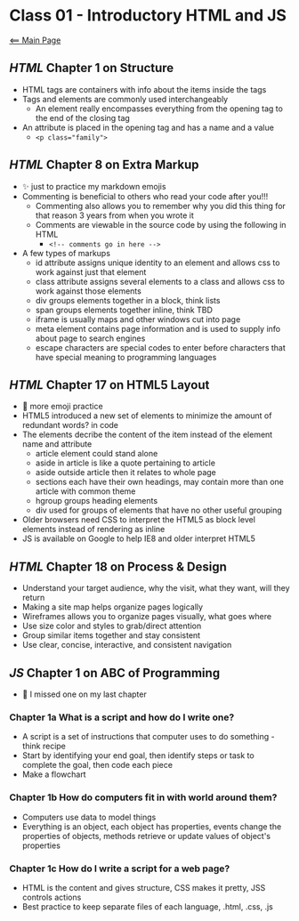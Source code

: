 # Class 01 - Introductory HTML and JS

[<== Main Page](../README.md)

## *HTML* Chapter 1 on Structure

* HTML tags are containers with info about the items inside the tags
* Tags and elements are commonly used interchangeably
  * An element really encompasses everything from the opening tag to the end of the closing tag
* An attribute is placed in the opening tag and has a name and a value
  * `<p class="family">`

## *HTML* Chapter 8 on Extra Markup

* :sparkles: just to practice my markdown emojis
* Commenting is beneficial to others who read your code after you!!!
  * Commenting also allows you to remember why you did this thing for that reason 3 years from when you wrote it
  * Comments are viewable in the source code by using the following in HTML
    * `<!-- comments go in here -->`
* A few types of markups
  * id attribute assigns unique identity to an element and allows css to work against just that element
  * class attribute assigns several elements to a class and allows css to work against those elements
  * div groups elements together in a block, think lists
  * span groups elements together inline, think TBD
  * iframe is usually maps and other windows cut into page
  * meta element contains page information and is used to supply info about page to search engines
  * escape characters are special codes to enter before characters that have special meaning to programming languages

## *HTML* Chapter 17 on HTML5 Layout

* :camel: more emoji practice
* HTML5 introduced a new set of elements to minimize the amount of redundant words? in code
* The elements decribe the content of the item instead of the element name and attribute
  * article element could stand alone
  * aside in article is like a quote pertaining to article
  * aside outside article then it relates to whole page
  * sections each have their own headings, may contain more than one article with common theme
  * hgroup groups heading elements
  * div used for groups of elements that have no other useful grouping
* Older browsers need CSS to interpret the HTML5 as block level elements instead of rendering as inline
* JS is available on Google to help IE8 and older interpret HTML5

## *HTML* Chapter 18 on Process & Design

* Understand your target audience, why the visit, what they want, will they return
* Making a site map helps organize pages logically
* Wireframes allows you to organize pages visually, what goes where
* Use size color and styles to grab/direct attention  
* Group similar items together and stay consistent
* Use clear, concise, interactive, and consistent navigation

## *JS* Chapter 1 on ABC of Programming

* :tada: I missed one on my last chapter

### Chapter 1a What is a script and how do I write one?

* A script is a set of instructions that computer uses to do something - think recipe
* Start by identifying your end goal, then identify steps or task to complete the goal, then code each piece
* Make a flowchart

### Chapter 1b How do computers fit in with world around them?

* Computers use data to model things
* Everything is an object, each object has properties, events change the properties of objects, methods retrieve or update values of object's properties

### Chapter 1c How do I write a script for a web page?

* HTML is the content and gives structure, CSS makes it pretty, JSS controls actions
* Best practice to keep separate files of each language, .html, .css, .js

